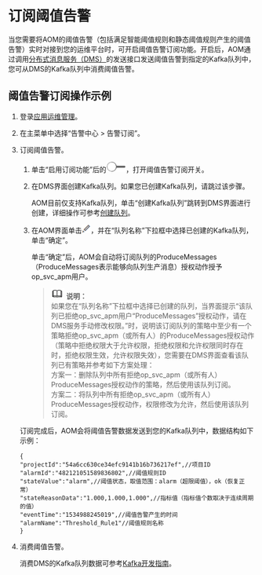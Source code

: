 # 订阅阈值告警<a name="ZH-CN_TOPIC_0126949347"></a>

当您需要将AOM的阈值告警（包括满足智能阈值规则和静态阈值规则产生的阈值告警）实时对接到您的运维平台时，可开启阈值告警订阅功能。开启后，AOM通过调用[分布式消息服务（DMS）](https://support.huaweicloud.com/productdesc-dms/zh-cn_topic_0088697938.html)的发送接口发送阈值告警到指定的Kafka队列中，您可从DMS的Kafka队列中消费阈值告警。

## 阈值告警订阅操作示例<a name="section7574620173417"></a>

1.  登录[应用运维管理](https://console.huaweicloud.com/aom/#/aom/ams/summary)。
2.  在主菜单中选择“告警中心 \> 告警订阅”。
3.  订阅阈值告警。

    1.  单击“启用订阅功能”后的![](figures/icon-close.png)，打开阈值告警订阅开关。
    2.  在DMS界面创建Kafka队列。如果您已创建Kafka队列，请跳过该步骤。

        AOM目前仅支持Kafka队列，单击“创建Kafka队列”跳转到DMS界面进行创建，详细操作可参考[创建队列](http://support.huaweicloud.com/usermanual-dms/zh-cn_topic_0034678324.html)。

    3.  在AOM界面单击![](figures/icon-pencil-nobackground.png)，并在“队列名称”下拉框中选择已创建的Kafka队列，单击“确定”。

        单击“确定”后，AOM会自动将订阅队列的ProduceMessages（ProduceMessages表示能够向队列生产消息）授权动作授予op\_svc\_apm用户。

        >![](public_sys-resources/icon-note.gif) **说明：**   
        >如果您在“队列名称”下拉框中选择已创建的队列，当界面提示“该队列已拒绝op\_svc\_apm用户“ProduceMessages”授权动作，请在DMS服务手动修改权限。”时，说明该订阅队列的策略中至少有一个策略拒绝op\_svc\_apm（或所有人）的ProduceMessages授权动作（策略中拒绝权限大于允许权限，拒绝权限和允许权限同时存在时，拒绝权限生效，允许权限失效），您需要在DMS界面查看该队列已有策略并参考如下方案处理：  
        >方案一：删除队列中所有拒绝op\_svc\_apm（或所有人）ProduceMessages授权动作的策略，然后使用该队列订阅。  
        >方案二：将队列中所有拒绝op\_svc\_apm（或所有人）ProduceMessages授权动作，权限修改为允许，然后使用该队列订阅。  


    订阅完成后，AOM会将阈值告警数据发送到您的Kafka队列中，数据结构如下示例：

    ```
    {
    "projectId":"54a6cc630ce34efc9141b16b736217ef",//项目ID
    "alarmId":"482121051589836802",//阈值规则ID
    "stateValue":"alarm",//阈值状态，取值范围：alarm（超限阈值），ok（恢复正常）
    "stateReasonData":"1.000,1.000,1.000",//指标值（指标值个数取决于连续周期的值）
    "eventTime":"1534988245019",//阈值告警产生的时间
    "alarmName":"Threshold_Rule1"//阈值规则名称
    }
    ```

4.  消费阈值告警。

    消费DMS的Kafka队列数据可参考[Kafka开发指南](https://support.huaweicloud.com/devg-dms/zh-cn_topic_0080203312.html)。


